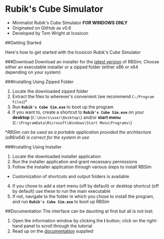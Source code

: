 # Rubik's Cube Simulator

- Minimalist Rubik's Cube Simulator **FOR WINDOWS ONLY**
- Originated on GitHub as v0.6
- Developed by Tom Wright at Icosicon

##Getting Started

Here's how to get started with the Icosicon Rubik's Cube Simulator

###Download
Download an installer for the [latest version](https://github.com/Icosicon/RubiksCubeSim/releases/latest) of RBSim;
Choose either an executable installer or a zipped folder (either x86 or x64 depending on your system)

###Installing Using Zipped Folder
1. Locate the downloaded zipped folder
2. Extract the files to wherever's convenient (we recommend `C:/Program Files`)\*
3. Run **`Rubik's Cube Sim.exe`** to boot up the program
4. If you want to, create a shortcut to **`Rubik's Cube Sim.exe`** on your **desktop** (`C:\Users\user\Desktop\`) and/or **start menu** (`C:\ProgramData\Microsoft\Windows\Start Menu\Programs\`)

\**RBSim can be used as a portable application provided the architecture (x86/x64) is correct for the system in use*

###Installing Using Installer
1. Locate the downloaded installer application
2. Run the installer application and grant necessary permissions
3. Follow the installer application through various steps to install RBSim
  * Customization of shortcuts and output folders is available
4. If you chose to add a start menu (off by default) or desktop shortcut (off by default) use these to run the main executable
5. If not, navigate to the folder in which you chose to install the program, and run **`Rubik's Cube Sim.exe`** to boot up RBSim


##Documentation
The interface can be daunting at first but all is not lost:

1. Open the information window by clicking the **i** button; click on the right-hand panel to scroll through the tutorial
2. Read up on the [documentation](/docs/Documentation.pdf) supplied
